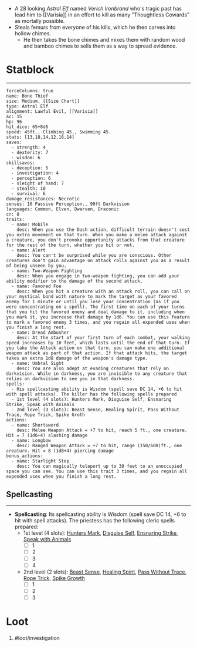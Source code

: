 - A 28 looking *Astral Elf* named *Verich Ironbrand* who's tragic past has lead him to [[Varisia]] in an effort to kill as many "Thoughtless Cowards" as mortally possible.
- Steals femurs from everyone of his kills, which he then carves into hollow chimes.
	- He then takes the bone chimes and mixes them with random wood and bamboo chimes to sells them as a way to spread evidence.
# Statblock 
---
```statblock
forceColumns: true
name: Bone Thief
size: Medium, [[Size Chart]]
type: Astral Elf 
alignment: Lawful Evil, [[Varisia]]
ac: 15
hp: 96
hit_dice: 65+8d6
speed: 45ft., Climbing 45., Swimming 45.
stats: [13,18,14,12,16,14]
saves:
  - strength: 4
  - dexterity: 7
  - wisdom: 6
skillsaves:
  - deception: 5
  - investigation: 4
  - perception: 6
  - sleight of hand: 7
  - stealth: 10
  - survival: 6
damage_resistances: Necrotic 
senses: 16 Passive Perception., 90ft Darkvision 
languages: Common, Elven, Dwarven, Draconic
cr: 8
traits:
  - name: Mobile 
    desc: When you use the Dash action, difficult terrain doesn't cost you extra movement on that turn. When you make a melee attack against a creature, you don't provoke opportunity attacks from that creature for the rest of the turn, whether you hit or not.
  - name: Alert 
    desc: You can't be surprised while you are conscious. Other creatures don't gain advantage on attack rolls against you as a result of being unseen by you.
  - name: Two-Weapon Fighting  
    desc: When you engage in two-weapon fighting, you can add your ability modifier to the damage of the second attack.
  - name: Favored Foe  
    desc: When you hit a creature with an attack roll, you can call on your mystical bond with nature to mark the target as your favored enemy for 1 minute or until you lose your concentration (as if you were concentrating on a spell). The first time on each of your turns that you hit the favored enemy and deal damage to it, including when you mark it, you increase that damage by 1d6. You can use this feature to mark a favored enemy 3 times, and you regain all expended uses when you finish a long rest.
  - name: Dread Ambusher
    desc: At the start of your first turn of each combat, your walking speed increases by 10 feet, which lasts until the end of that turn. If you take the Attack action on that turn, you can make one additional weapon attack as part of that action. If that attack hits, the target takes an extra 1d8 damage of the weapon's damage type.
  - name: Umbral Sight
    desc: You are also adept at evading creatures that rely on darkvision. While in darkness, you are invisible to any creature that relies on darkvision to see you in that darkness.
spells:
  - His spellcasting ability is Wisdom (spell save DC 14, +6 to hit with spell attacks). The killer has the following spells prepared
  - 1st level (4 slots): Hunters Mark, Disguise Self, Ensnaring Strike, Speak with Animals
  - 2nd level (3 slots): Beast Sense, Healing Spirit, Pass Without Trace, Rope Trick, Spike Groth 
actions:
  - name: Shortsword
    desc: Melee Weapon Attack = +7 to hit, reach 5 ft., one creature. Hit = 7 (1d6+4) slashing damage
  - name: Longbow 
    desc: Ranged Weapon Attack = +7 to hit, range (150/600)ft., one creature. Hit = 8 (1d8+4) piercing damage
bonus_actions:
  - name: Starlight Step
    desc: You can magically teleport up to 30 feet to an unoccupied space you can see. You can use this trait 3 times, and you regain all expended uses when you finish a long rest.
```
## Spellcasting
---
- **Spellcasting**: Its spellcasting ability is Wisdom (spell save DC 14, +6 to hit with spell attacks). The priestess has the following cleric spells prepared:  
	- 1st level (4 slots): [Hunters Mark](), [Disguise Self](), [Ensnaring Strike](), [Speak with Animals]() 
		- [ ] 1
		- [ ] 2
		- [ ] 3
		- [ ] 4
	- 2nd level (2 slots): [Beast Sense](), [Healing Spirit](), [Pass Without Trace](), [Rope Trick](), [Spike Growth]()
		- [ ] 1
		- [ ] 2
		- [ ] 3

# Loot
1. #loot/investigation 
	